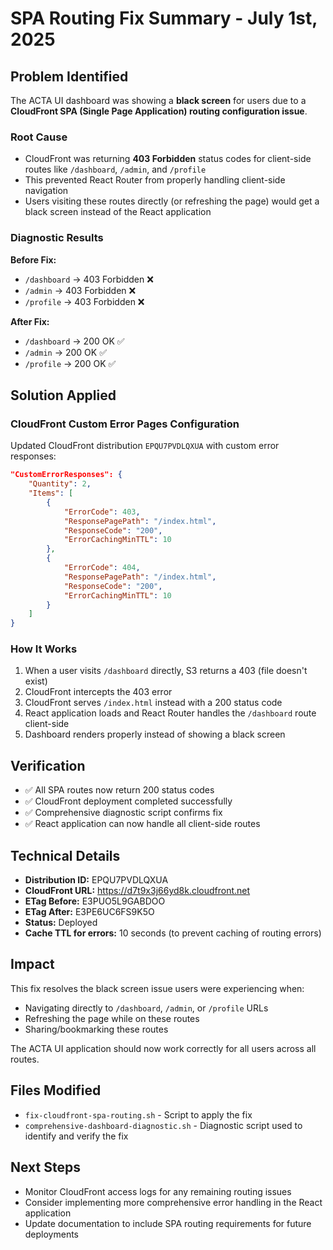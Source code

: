 # SPA Routing Fix Summary - July 1st, 2025

## Problem Identified

The ACTA UI dashboard was showing a **black screen** for users due to a **CloudFront SPA (Single Page Application) routing configuration issue**.

### Root Cause

- CloudFront was returning **403 Forbidden** status codes for client-side routes like `/dashboard`, `/admin`, and `/profile`
- This prevented React Router from properly handling client-side navigation
- Users visiting these routes directly (or refreshing the page) would get a black screen instead of the React application

### Diagnostic Results

**Before Fix:**

- `/dashboard` → 403 Forbidden ❌
- `/admin` → 403 Forbidden ❌
- `/profile` → 403 Forbidden ❌

**After Fix:**

- `/dashboard` → 200 OK ✅
- `/admin` → 200 OK ✅
- `/profile` → 200 OK ✅

## Solution Applied

### CloudFront Custom Error Pages Configuration

Updated CloudFront distribution `EPQU7PVDLQXUA` with custom error responses:

```json
"CustomErrorResponses": {
    "Quantity": 2,
    "Items": [
        {
            "ErrorCode": 403,
            "ResponsePagePath": "/index.html",
            "ResponseCode": "200",
            "ErrorCachingMinTTL": 10
        },
        {
            "ErrorCode": 404,
            "ResponsePagePath": "/index.html",
            "ResponseCode": "200",
            "ErrorCachingMinTTL": 10
        }
    ]
}
```

### How It Works

1. When a user visits `/dashboard` directly, S3 returns a 403 (file doesn't exist)
2. CloudFront intercepts the 403 error
3. CloudFront serves `/index.html` instead with a 200 status code
4. React application loads and React Router handles the `/dashboard` route client-side
5. Dashboard renders properly instead of showing a black screen

## Verification

- ✅ All SPA routes now return 200 status codes
- ✅ CloudFront deployment completed successfully
- ✅ Comprehensive diagnostic script confirms fix
- ✅ React application can now handle all client-side routes

## Technical Details

- **Distribution ID:** EPQU7PVDLQXUA
- **CloudFront URL:** https://d7t9x3j66yd8k.cloudfront.net
- **ETag Before:** E3PUO5L9GABDOO
- **ETag After:** E3PE6UC6FS9K5O
- **Status:** Deployed
- **Cache TTL for errors:** 10 seconds (to prevent caching of routing errors)

## Impact

This fix resolves the black screen issue users were experiencing when:

- Navigating directly to `/dashboard`, `/admin`, or `/profile` URLs
- Refreshing the page while on these routes
- Sharing/bookmarking these routes

The ACTA UI application should now work correctly for all users across all routes.

## Files Modified

- `fix-cloudfront-spa-routing.sh` - Script to apply the fix
- `comprehensive-dashboard-diagnostic.sh` - Diagnostic script used to identify and verify the fix

## Next Steps

- Monitor CloudFront access logs for any remaining routing issues
- Consider implementing more comprehensive error handling in the React application
- Update documentation to include SPA routing requirements for future deployments
